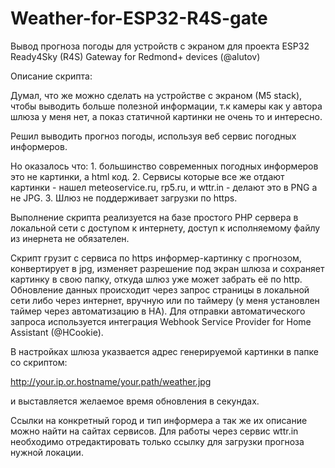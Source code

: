 # Weather-for-ESP32-R4S-gate

Вывод прогноза погоды для устройств с экраном для проекта ESP32 Ready4Sky (R4S) Gateway for Redmond+ devices (@alutov)

  Описание скрипта: 

Думал, что же можно сделать на устройстве с экраном (М5 stack), чтобы выводить больше полезной информации, т.к камеры как у автора шлюза у меня нет, а показ статичной картинки не очень то и интересно.

Решил выводить прогноз погоды, используя веб сервис погодных информеров. 

Но оказалось что: 
    1. большинство современных погодных информеров это не картинки, а html код.
    2. Сервисы которые все же отдают картинки - нашел meteoservice.ru, rp5.ru, и wttr.in - делают это в PNG а не JPG.
    3. Шлюз не поддерживает загрузки по https.

Выполнение скрипта реализуется на базе простого PHP сервера в локальной сети с доступом к интернету, доступ к исполняемому файлу из инернета не обязателен.

Скрипт грузит с сервиса по https информер-картинку с прогнозом, конвертирует в jpg, изменяет разрешение под экран шлюза и сохраняет картинку в свою папку, откуда шлюз уже может забрать её по http.
Обновление данных происходит через запрос страницы в локальной сети либо через интернет, вручную или по таймеру (у меня установлен таймер через автоматизацию в HA). 
Для отправки автоматического запроса используется интеграция Webhook Service Provider for Home Assistant (@HCookie).

В настройках шлюза указвается адрес генерируемой картинки в папке со скриптом: 

http://your.ip.or.hostname/your.path/weather.jpg

и выставляется желаемое время обновления в секундах. 

Ссылки на конкретный город и тип информера а так же их описание можно найти на сайтах сервисов. Для работы через сервис wttr.in необходимо отредактировать только ссылку для загрузки прогноза нужной локации.


